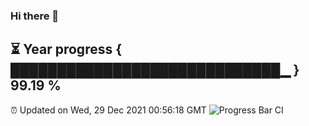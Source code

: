 ### Hi there 👋
⏳ Year progress { █████████████████████████████▁ } 99.19 %
---
⏰ Updated on Wed, 29 Dec 2021 00:56:18 GMT
![Progress Bar CI](https://github.com/liununu/liununu/workflows/Progress%20Bar%20CI/badge.svg)
